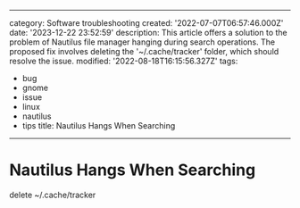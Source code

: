 ------
category: Software troubleshooting
created: '2022-07-07T06:57:46.000Z'
date: '2023-12-22 23:52:59'
description: This article offers a solution to the problem of Nautilus file manager
  hanging during search operations. The proposed fix involves deleting the '~/.cache/tracker'
  folder, which should resolve the issue.
modified: '2022-08-18T16:15:56.327Z'
tags:
- bug
- gnome
- issue
- linux
- nautilus
- tips
title: Nautilus Hangs When Searching
------

# Nautilus Hangs When Searching

delete ~/.cache/tracker
